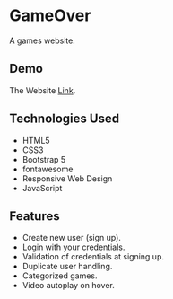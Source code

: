 # GameOver

A games website.

## Demo
The Website [Link](https://omarsamirr.github.io/GameOver/).

## Technologies Used

* HTML5
* CSS3
* Bootstrap 5
* fontawesome
* Responsive Web Design
* JavaScript
  
## Features

* Create new user (sign up).
* Login with your credentials.
* Validation of credentials at signing up.
* Duplicate user handling.
* Categorized games.
* Video autoplay on hover.
